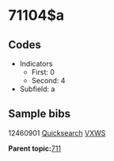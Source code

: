 # 71104$a

## Codes

-   Indicators
    -   First: 0
    -   Second: 4
-   Subfield: a

## Sample bibs

12460901 [Quicksearch](https://search.library.yale.edu/catalog/12460901) [VXWS](http://prodorbis.library.yale.edu:7014/vxws/GetHoldingsService?bibId=12460901)

**Parent topic:**[711](../../tags/711/711.md)

